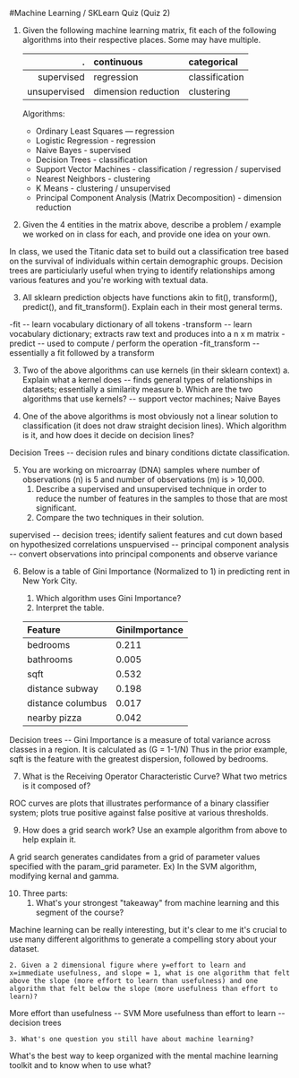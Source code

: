#Machine Learning / SKLearn Quiz (Quiz 2)

1. Given the following machine learning matrix, fit each of the following algorithms into their respective places. Some may have multiple.

    .               | continuous          | categorical
    ---------------:|:--------------------|:-----------
    supervised    | regression          | classification
    unsupervised    | dimension reduction | clustering

    Algorithms:
    * Ordinary Least Squares — regression
    * Logistic Regression - regression
    * Naive Bayes - supervised
    * Decision Trees - classification
    * Support Vector Machines - classification / regression / supervised
    * Nearest Neighbors - clustering
    * K Means - clustering / unsupervised
    * Principal Component Analysis (Matrix Decomposition) - dimension reduction

2. Given the 4 entities in the matrix above, describe a problem / example we worked on in class for each, and provide one idea on your own.

In class, we used the Titanic data set to build out a classification tree based on the survival of individuals within certain demographic groups. Decision trees are particiularly useful when trying to identify relationships among various features and you're working with textual data.

3. All sklearn prediction objects have functions akin to fit(), transform(), predict(), and fit_transform(). Explain each in their most general terms.

-fit -- learn vocabulary dictionary of all tokens
-transform -- learn vocabulary dictionary; extracts raw text and produces into a n x m matrix
-predict -- used to compute / perform the operation
-fit_transform -- essentially a fit followed by a transform

3. Two of the above algorithms can use kernels (in their sklearn context)
a. Explain what a kernel does -- finds general types of relationships in datasets; essentially a similarity measure
b. Which are the two algorithms that use kernels? -- support vector machines; Naive Bayes

4. One of the above algorithms is most obviously not a linear solution to classification (it does not draw straight decision lines). Which algorithm is it, and how does it decide on decision lines?

Decision Trees -- decision rules and binary conditions dictate classification.

5. You are working on microarray (DNA) samples where number of observations (n) is 5 and number of observations (m) is > 10,000.
    1. Describe a supervised and unsupervised technique in order to reduce the number of features in the samples to those that are most significant.
    2. Compare the two techniques in their solution.

supervised -- decision trees; identify salient features and cut down based on hypothesized correlations
unspuervised -- principal component analysis -- convert observations into principal components and observe variance

6. Below is a table of Gini Importance (Normalized to 1) in predicting rent in New York City.
    1. Which algorithm uses Gini Importance?
    2. Interpret the table.

    Feature           | GiniImportance
    :-----------------|:--------------
    bedrooms          | 0.211
    bathrooms         | 0.005
    sqft              | 0.532
    distance subway   | 0.198
    distance columbus | 0.017
    nearby pizza      | 0.042

Decision trees -- Gini Importance is a measure of total variance across classes in a region. It is calculated as (G = 1-1/N)
Thus in the prior example, sqft is the feature with the greatest dispersion, followed by bedrooms.

7. What is the Receiving Operator Characteristic Curve? What two metrics is it composed of?

ROC curves are plots that illustrates performance of a binary classifier system; plots true positive against false positive at various thresholds.

9. How does a grid search work? Use an example algorithm from above to help explain it.

A grid search generates candidates from a grid of parameter values specified with the param_grid parameter. Ex) In the SVM algorithm, modifying kernal and gamma.

10. Three parts:
    1. What's your strongest "takeaway" from machine learning and this segment of the course?

Machine learning can be really interesting, but it's clear to me it's crucial to use many different algorithms to generate a compelling story about your dataset.

    2. Given a 2 dimensional figure where y=effort to learn and x=immediate usefulness, and slope = 1, what is one algorithm that felt above the slope (more effort to learn than usefulness) and one algorithm that felt below the slope (more usefulness than effort to learn)?

More effort than usefulness -- SVM 
More usefulness than effort to learn -- decision trees

    3. What's one question you still have about machine learning?

What's the best way to keep organized with the mental machine learning toolkit and to know when to use what?